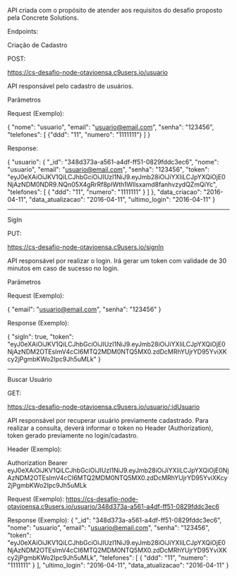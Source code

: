 API criada com o propósito de atender aos requisitos do desafio proposto pela Concrete Solutions.

Endpoints:

Criação de Cadastro

POST:

https://cs-desafio-node-otavioensa.c9users.io/usuario

API responsável pelo cadastro de usuários.

Parâmetros 

Request (Exemplo):

{
  "nome": "usuario",
  "email": "usuario@email.com",
  "senha": "123456",
  "telefones": [
    {"ddd": "11", "numero": "1111111"}
  ]
}

Response:

{
    "usuario": {
        "_id": "348d373a-a561-a4df-ff51-0829fddc3ec6",
        "nome": "usuario",
        "email": "usuario@email.com",
        "senha": "123456",
        "token": "eyJ0eXAiOiJKV1QiLCJhbGciOiJIUzI1NiJ9.eyJmb28iOiJiYXIiLCJpYXQiOjE0NjAzNDM0NDR9.NQn05X4gRrRf8pIWth1Wllsxamd8fanhvzydQZmQiYc",
        "telefones": [
            {
                "ddd": "11",
                "numero": "1111111"
            }
        ]
    },
    "data_criacao": "2016-04-11",
    "data_atualizacao": "2016-04-11",
    "ultimo_login": "2016-04-11"
}
______________________________________________________________________________________________________________________________________
SigIn

PUT:

https://cs-desafio-node-otavioensa.c9users.io/signIn

API responsável por realizar o login. Irá gerar um token com validade de 30 minutos em caso de sucesso no login. 

Parâmetros 

Request (Exemplo):

{
  "email": "usuario@email.com",
  "senha": "123456"
}

Response (Exemplo):

{
    "sigIn": true,
    "token": "eyJ0eXAiOiJKV1QiLCJhbGciOiJIUzI1NiJ9.eyJmb28iOiJiYXIiLCJpYXQiOjE0NjAzNDM2OTEsImV4cCI6MTQ2MDM0NTQ5MX0.zdDcMRhYUjrYD95YviXKcy2jPgmbKWo2Ipc9Jh5uMLk"
}

______________________________________________________________________________________________________________________________________


Buscar Usuário

GET:

https://cs-desafio-node-otavioensa.c9users.io/usuario/:idUsuario

API responsável por recuperar usuário previamente cadastrado. Para realizar a consulta, deverá informar o token no Header (Authorization), token gerado previamente no login/cadastro.

Header (Exemplo):

Authorization 
Bearer eyJ0eXAiOiJKV1QiLCJhbGciOiJIUzI1NiJ9.eyJmb28iOiJiYXIiLCJpYXQiOjE0NjAzNDM2OTEsImV4cCI6MTQ2MDM0NTQ5MX0.zdDcMRhYUjrYD95YviXKcy2jPgmbKWo2Ipc9Jh5uMLk

Request (Exemplo):
https://cs-desafio-node-otavioensa.c9users.io/usuario/348d373a-a561-a4df-ff51-0829fddc3ec6

Response (Exemplo):
{
    "_id": "348d373a-a561-a4df-ff51-0829fddc3ec6",
    "nome": "usuario",
    "email": "usuario@email.com",
    "senha": "123456",
    "token": "eyJ0eXAiOiJKV1QiLCJhbGciOiJIUzI1NiJ9.eyJmb28iOiJiYXIiLCJpYXQiOjE0NjAzNDM2OTEsImV4cCI6MTQ2MDM0NTQ5MX0.zdDcMRhYUjrYD95YviXKcy2jPgmbKWo2Ipc9Jh5uMLk",
    "telefones": [
        {
            "ddd": "11",
            "numero": "1111111"
        }
    ],
    "ultimo_login": "2016-04-11",
    "data_atualizacao": "2016-04-11"
}




